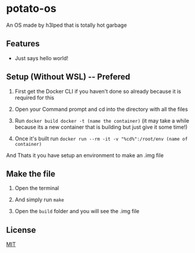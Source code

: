 # potato-os

An OS made by h3lped that is totally hot garbage

## Features

- Just says hello world!

## Setup (Without WSL) -- Prefered

1. First get the Docker CLI if you haven't done so already because it is required for this

2. Open your Command prompt and cd into the directory with all the files

3. Run `docker build docker -t (name the container)` (it may take a while because its a new container that is building but just give it some time!)

4. Once it's built run `docker run --rm -it -v "%cd%":/root/env (name of container)`

And Thats it you have setup an environment to make an .img file

## Make the file

1. Open the terminal

2. And simply run `make`

3. Open the `build` folder and you will see the .img file

## License

[MIT](https://opensource.org/license/mit/)
